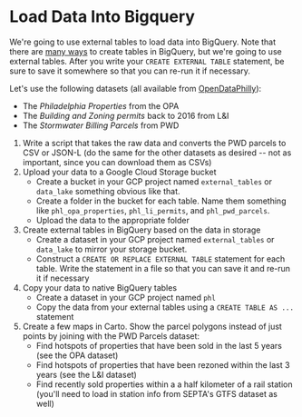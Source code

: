 # Load Data Into Bigquery

We're going to use external tables to load data into BigQuery. Note that there are [many ways](https://cloud.google.com/bigquery/docs/tables#create-table) to create tables in BigQuery, but we're going to use external tables. After you write your `CREATE EXTERNAL TABLE` statement, be sure to save it somewhere so that you can re-run it if necessary.

Let's use the following datasets (all available from [OpenDataPhilly](https://opendataphilly.org/)):
* The _Philadelphia Properties_ from the OPA
* The _Building and Zoning permits_ back to 2016 from L&I
* The _Stormwater Billing Parcels_ from PWD

1.  Write a script that takes the raw data and converts the PWD parcels to CSV or JSON-L (do the same for the other datasets as desired -- not as important, since you can download them as CSVs)
2.  Upload your data to a Google Cloud Storage bucket
    - Create a bucket in your GCP project named `external_tables` or `data_lake` something obvious like that.
    - Create a folder in the bucket for each table. Name them something like `phl_opa_properties`, `phl_li_permits`, and `phl_pwd_parcels`.
    - Upload the data to the appropriate folder
3.  Create external tables in BigQuery based on the data in storage
    - Create a dataset in your GCP project named `external_tables` or `data_lake` to mirror your storage bucket.
    - Construct a `CREATE OR REPLACE EXTERNAL TABLE` statement for each table. Write the statement in a file so that you can save it and re-run it if necessary
4.  Copy your data to native BigQuery tables
    - Create a dataset in your GCP project named `phl`
    - Copy the data from your external tables using a `CREATE TABLE AS ...` statement
3.  Create a few maps in Carto. Show the parcel polygons instead of just points by joining with the PWD Parcels dataset:
    - Find hotspots of properties that have been sold in the last 5 years (see the OPA dataset)
    - Find hotspots of properties that have been rezoned within the last 3 years (see the L&I dataset)
    - Find recently sold properties within a a half kilometer of a rail station (you'll need to load in station info from SEPTA's GTFS dataset as well)


